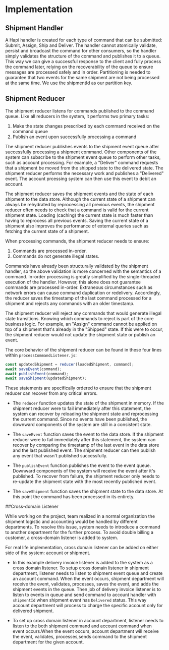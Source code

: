 # Implementation

## Shipment Handler

A Hapi handler is created for each type of command that can be submitted:  Submit, Assign, Ship and Deliver. The handler cannot atomically validate, persist and broadcast the command for other consumers, so the handler simply validates the structure of the command and publishes it to a queue. This way we can give a successful response to the client and fully process the command later, relying on the recoverability of the queue to ensure messages are processed safely and in order. Partitioning is needed to guarantee that two events for the same shipment are not being processed at the same time. We use the shipmentId as our partition key.

## Shipment Reducer

The shipment reducer listens for commands published to the command queue. Like all reducers in the system, it performs two primary tasks:

1. Make the state changes prescribed by each command received on the command queue
2. Publish an event upon successfully processing a command

The shipment reducer publishes events to the shipment event queue after successfully processing a shipment command. Other components of the system can subscribe to the shipment event queue to perform other tasks, such as account processing. For example, a "Deliver" command requests that a shipment be moved from the shipped state to the delivered state. The shipment reducer performs the necessary work and publishes a "Delivered" event. The account prcessing system can then use this event to debit an account.

The shipment reducer saves the shipment events and the state of each shipment to the data store. Although the current state of a shipment can always be rehydrated by reprocessing all previous events, the shipment reducer often needs to check that a command is valid for the current shipment state. Loading (caching) the current state is much faster than having to reprocess all previous events. Saving the current state of a shipment also improves the performance of external queries such as fetching the current state of a shipment.

When processing commands, the shipment reducer needs to ensure:

1. Commands are processed in-order.
2. Commands do not generate illegal states.

Commands have already been structurally validated by the shipment handler, so the above validation is more concerned with the semantics of a command. In-order processing is greatly simplified by the single-threaded execution of the handler. However, this alone does not guarantee commands are processed in-order. Extraneous circumstances such as network errors can cause command duplication or redelivery. Accordingly, the reducer saves the timestamp of the last command processed for a shipment and rejects any commands with an older timestamp.

The shipment reducer will reject any commands that would generate illegal state transitions. Knowing which commands to reject is part of the core business logic. For example, an "Assign" command cannot be applied on top of a shipment that's already in the "Shipped" state. If this were to occur, the shipment reducer would not update the shipment state or publish an event.

The core behavior of the shipment reducer can be found in these four lines within `processCommandListener.js`:

```js
const updatedShipment = reducer(loadedShipment, command);
await saveEvent(command);
await publishEvent(command);
await saveShipment(updatedShipment);
```

These statements are specifically ordered to ensure that the shipment reducer can recover from any critical errors.

- The `reducer` function updates the state of the shipment in memory. If the shipment reducer were to fail immediately after this statement, the system can recover by reloading the shipment state and reprocessing the current command. Since no events have been published, the downward components of the system are still in a consistent state.

- The `saveEvent` function saves the event to the data store. If the shipment reducer were to fail immediately after this statement, the system can recover by comparing the timestamp of the last event in the data store and the last published event. The shipment reducer can then publish any event that wasn't published successfully.

- The `publishEvent` function publishes the event to the event queue. Downward components of the system will receive the event after it's published. To recover from failure, the shipment reducer only needs to re-update the shipment state with the most recently published event.

- The `saveShipment` function saves the shipment state to the data store. At this point the command has been processed in its entirety.

##Cross-domain Listener

While working on the project, team realized in a normal organization the shipment logistic and accounting would be handled by different departments. To resolve this issue, system needs to introduce a command to another department for the further process. To avoid double billing a customer, a cross-domain listener is added to system.

For real life implementation, cross domain listener can be added on either side of the system: account or shipment. 

- In this example delivery invoice listener is added to the system as a cross domain listener. 
To setup cross domain listener in shipment department, listener needs to listen to shipment event queue and create an account command.
When the event occurs, shipment department will receive the event, validates, processes, saves the event, and adds the shipment events in the queue. Then job of delivery invoice listener is to listen to events in queue and send command to account handler with `shipmentId`  when shipment event has `Delivered` status. This way account department will process to charge the specific account only for delivered shipment.

- To set up cross domain listener in account department, listener needs to listen to the both shipment command and account command when event occurs.When the event occurs, account department will receive the event, validates, processes,sends command to the shipment department for the given account.

